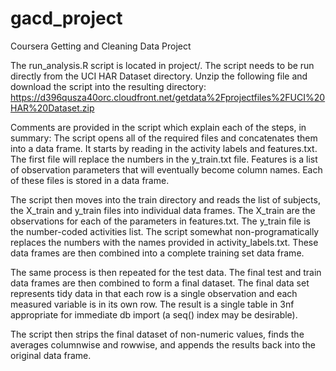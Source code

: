 gacd_project
============

Coursera Getting and Cleaning Data Project

The run_analysis.R script is located in project/.
The script needs to be run directly from the UCI HAR Dataset directory. Unzip the following file and download
  the script into the resulting directory: 
  https://d396qusza40orc.cloudfront.net/getdata%2Fprojectfiles%2FUCI%20HAR%20Dataset.zip 

Comments are provided in the script which explain each of the steps, in summary:
  The script opens all of the required files and concatenates them into a data frame. It starts by reading in the 
  activity labels and features.txt. The first file will replace the numbers in the y_train.txt file. Features is a list
  of observation parameters that will eventually become column names. Each of these files is stored in a data frame.
  
  The script then moves into the train directory and reads the list of subjects, the X_train and y_train files into
  individual data frames. The X_train are the observations for each of the parameters in features.txt. The y_train file
  is the number-coded activities list. The script somewhat non-programatically replaces the numbers with the names
  provided in activity_labels.txt. These data frames are then combined into a complete training set data frame.
  
  The same process is then repeated for the test data. The final test and train data frames are then combined to form
  a final dataset. The final data set represents tidy data in that each row is a single observation and each measured
  variable is in its own row. The result is a single table in 3nf appropriate for immediate db import (a seq() index
  may be desirable).
  
  The script then strips the final dataset of non-numeric values, finds the averages columnwise and rowwise, and
  appends the results back into the original data frame.
  
